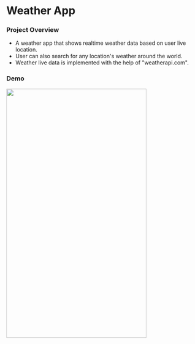 # Weather App

### Project Overview

* A weather app that shows realtime weather data based on user live location.
* User can also search for any location's weather around the world.
* Weather live data is implemented with the help of "weatherapi.com".

### Demo

<img src="https://user-images.githubusercontent.com/86222915/191407498-6e41468a-c593-4c22-9816-8fd44fa4d117.gif" height="650" width="365">
